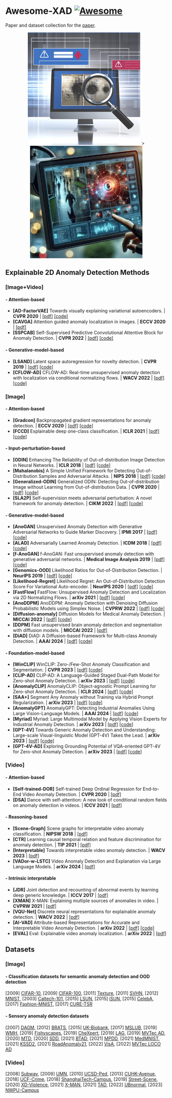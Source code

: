 # Awesome-XAD [![Awesome](https://cdn.rawgit.com/sindresorhus/awesome/d7305f38d29fed78fa85652e3a63e154dd8e8829/media/badge.svg)](https://github.com/sindresorhus/awesome)

Paper and dataset collection for the [paper](https://arxiv.org/pdf/2302.06670.pdf).

<div align="center">
  <img src="images/iad.jpg" width="350px" height="350px"> ></a>
  <img src="images/vad.jpg" width="350px" height="350px">
</div>


## Explainable 2D Anomaly Detection Methods

### [Image+Video]

#### - Attention-based
- **[AD-FactorVAE]** Towards visually explaining variational autoencoders. | **CVPR 2020** | [[pdf]](https://arxiv.org/pdf/1911.07389.pdf) [[code]](https://github.com/liuem607/expVAE) 
- **[CAVGA]** Attention guided anomaly localization in images. | **ECCV 2020** | [[pdf]](https://arxiv.org/pdf/1911.08616.pdf) 
- **[SSPCAB]** Self-Supervised Predictive Convolutional Attentive Block for Anomaly Detection. | **CVPR 2022** | [[pdf]](https://arxiv.org/pdf/2111.09099.pdf) [[code]](https://github.com/ristea/sspcab)
#### - Generative-model-based
- **[LSAND]** Latent space autoregression for novelty detection. | **CVPR 2019** | [[pdf]](https://arxiv.org/pdf/1807.01653.pdf) [[code]](https://github.com/aimagelab/novelty-detection)
- **[CFLOW-AD]** CFLOW-AD: Real-time unsupervised anomaly detection with localization via conditional normalizing flows. | **WACV 2022** | [[pdf]](https://arxiv.org/pdf/2107.12571.pdf) [[code]](https://github.com/gudovskiy/cflow-ad)

### [Image]

#### - Attention-based
- **[Gradcon]** Backpropagated gradient representations for anomaly detection. | **ECCV 2020** | [[pdf]](https://arxiv.org/pdf/2007.09507.pdf) [[code]](https://github.com/olivesgatech/gradcon-anomaly)
- **[FCCD]** Explainable deep one-class classification. | **ICLR 2021** | [[pdf]](https://arxiv.org/pdf/2007.01760.pdf) [[code]](https://github.com/liznerski/fcdd)


#### - Input-perturbation-based
- **[ODIN]** Enhancing The Reliability of Out-of-distribution Image Detection in Neural Networks. | **ICLR 2018** | [[pdf]](https://arxiv.org/pdf/1706.02690.pdf) [[code]](https://github.com/facebookresearch/odin) 
- **[Mahalanobis]** A Simple Unified Framework for Detecting
Out-of-Distribution Samples and Adversarial Attacks. | **NIPS 2018** | [[pdf]](https://arxiv.org/pdf/1807.03888.pdf) [[code]](https://github.com/pokaxpoka/deep_Mahalanobis_detector) 
- **[Generalized-ODIN]** Generalized ODIN: Detecting Out-of-distribution Image without Learning from Out-of-distribution Data. | **CVPR 2020** | [[pdf]](https://arxiv.org/pdf/2002.11297.pdf) [[code]](https://github.com/sayakpaul/Generalized-ODIN-TF)
- **[SLA2P]** Self-supervision meets adversarial perturbation: A novel framework for anomaly detection. | **CIKM 2022** | [[pdf]](https://dl.acm.org/doi/pdf/10.1145/3511808.3557697) [[code]](https://github.com/wyzjack/SLA2P)
#### - Generative-model-based
- **[AnoGAN]** Unsupervised Anomaly Detection with Generative Adversarial Networks to Guide Marker Discovery. | **IPMI 2017** | [[pdf]](https://arxiv.org/pdf/1703.05921.pdf) [[code]](https://github.com/LeeDoYup/AnoGAN-tf) 
- **[ALAD]** Adversarially Learned Anomaly Detection. | **ICDM 2018** | [[pdf]](https://arxiv.org/pdf/1812.02288.pdf) [[code]](https://github.com/houssamzenati/Adversarially-Learned-Anomaly-Detection)
- **[f-AnoGAN]** f-AnoGAN: Fast unsupervised anomaly detection with generative adversarial networks. | **Medical Image Analysis 2019** | [[pdf]](https://pdf.sciencedirectassets.com/272154/1-s2.0-S1361841519X00031/1-s2.0-S1361841518302640/main.pdf?X-Amz-Security-Token=IQoJb3JpZ2luX2VjEDwaCXVzLWVhc3QtMSJIMEYCIQC%2FisjWoA72xskqwPoitP0ZaVBPEJsiLLwDoGKEpwkZmAIhAJ5XhRYoiigejzppOjtBOBXo%2FSGSxccJ65XD7GedzswxKrMFCCUQBRoMMDU5MDAzNTQ2ODY1Igx2MDPLo6QjvFXO2GQqkAX2xK%2BSvxJPtBqlo%2B1MmpiJSiQCtkfj6EkzRftxTACnO1KXA4%2FxB69Xwr3okwxDMcR8SKNAUXyIkCemTpfkJWn4D1Z6n6AGwG0xDhCguFFY%2BDfPvlDcZOSZYwJfBXm2gYYEKxO%2BJ8fLmeYZ3rYzK9nhHJiwvvtK6LFEC5uQD9eGrvUrm6V3AiKRcEclouUaxOmIgq2IngLrSjE%2BBXy8vySjMInPRNfXqnkR8nWZdEmD%2FmOBEJcWDHpz5ZAFZI%2FiFL1oumlqa5OEqpFKNAtfI1IRGrVoax83EOuHhy5NQN%2FujYT%2FR%2F9y%2BY%2FNHTFNe7EVbnfed4mYyNlslUXo9Wi5YBSQTHtOOCxStJeLxZD1p9sVukgxGD3J7Til848ZtqEE%2F0j6z9lfBOVlVPLvPwQE1eaMxehF%2BCTR5tK%2FXE%2FTjXF8uTPKKztBDNeEMJdTYL%2F%2BS1iNyEbGIeWSj0H7w78wD1ZGP2SKbgVEwEsvWdVrRUoIcq2xKbp9l30p8UYiS3EMi%2Fy1Ntn5hwZgh2InL32k%2F0Ow3enmDyOnaGXFMv4Qdz92%2BEdOD0wvbyrn%2BYAFdoB3YIIU4rTXAAD5jN6fDiqgJlKfunFjrPMh%2FWiHgRNX5B9aq60s0gTJEeME3aBCKBi1mN6QC15D078s%2BirlCo07EhoJWJ%2F7ymlQdgHZyM69tFS217lw5PyvHgsJ6TFy%2BgVxiZy35ZVO0vHoloAfpw%2BOYptMU%2FZ%2B4mSAszjgX%2FDvfHNoTq8HeSPMbrKpRCAImmKi4byUcmmecGxu7cwlDndd2eCKixcXkQa1Vf0nUBfqKDSa1%2FRzjWpuxAAlqE%2FxBj4ySIaTRgRYO2pGYa5CKXS%2B%2BgFKFqoNUzNQRdJ6Vy8rKNnFkjD7w9CuBjqwAWnn%2FjcBOyXnP4GP6NYLtHr0%2FBEAr0Yf94LBSM1qauItj2NAkwBlyNU0QFJ0h3vNlj19asTNeyXh2Qai%2FP3aY94JNV8TzHQb16peq26W8MxQiHsa6sOZ6k71kJY29C6h%2BNhg%2B32hyLEhJT8HreM4Tb1kQXnn%2BPm1gPXBF2sl3rN5bAN%2F835VE6g1rsCfzx6PdNMm0rUzVrIQ86w%2FB7VfG3E%2F%2BPpjE65Rwr1iP%2Fd%2FpET9&X-Amz-Algorithm=AWS4-HMAC-SHA256&X-Amz-Date=20240220T053214Z&X-Amz-SignedHeaders=host&X-Amz-Expires=300&X-Amz-Credential=ASIAQ3PHCVTYZJ454XGU%2F20240220%2Fus-east-1%2Fs3%2Faws4_request&X-Amz-Signature=92cf6bcc9892325e12943205cfd3f10d5a6f8a136123cd240adbe012bcd35184&hash=ce89a3f48c8aa22efef2511e79145d395bbd2f9a7742889524972bdba1ba0cac&host=68042c943591013ac2b2430a89b270f6af2c76d8dfd086a07176afe7c76c2c61&pii=S1361841518302640&tid=spdf-a0a09e10-c8c7-465d-98cb-2ed33ee82819&sid=b59e7eba6539554a7e8b1df4f38f615bc5d4gxrqa&type=client&tsoh=d3d3LnNjaWVuY2VkaXJlY3QuY29t&ua=15115c5b5954530253&rr=85845e300e260ca2&cc=us) [[code]](https://github.com/tSchlegl/f-AnoGAN)
- **[Genomics-OOD]** Likelihood Ratios for Out-of-Distribution Detection. | **NeurIPS 2019** | [[pdf]](https://arxiv.org/pdf/1906.02845.pdf) [[code]](https://github.com/google-research/google-research/tree/master/genomics_ood)
- **[Likelihood-Regret]** Likelihood Regret: An Out-of-Distribution Detection Score For Variational Auto-encoder. | **NeurIPS 2020** | [[pdf]](https://arxiv.org/pdf/2003.02977.pdf) [[code]](https://github.com/XavierXiao/Likelihood-Regret)
- **[FastFlow]** FastFlow: Unsupervised Anomaly Detection and Localization via 2D Normalizing Flows. | **arXiv 2021** | [[pdf]](https://arxiv.org/pdf/2111.07677.pdf) [[code]](https://github.com/gathierry/FastFlow)
- **[AnoDDPM]** AnoDDPM: Anomaly Detection with Denoising Diffusion Probabilistic Models using Simplex Noise. | **CVPRW 2022** | [[pdf]](https://openaccess.thecvf.com/content/CVPR2022W/NTIRE/papers/Wyatt_AnoDDPM_Anomaly_Detection_With_Denoising_Diffusion_Probabilistic_Models_Using_Simplex_CVPRW_2022_paper.pdf) [[code]](https://github.com/Julian-Wyatt/AnoDDPM)
- **[Diffusion-anomaly]** Diffusion Models for Medical Anomaly Detection. | **MICCAI 2022** | [[pdf]](https://arxiv.org/pdf/2203.04306.pdf) [[code]](https://github.com/JuliaWolleb/diffusion-anomaly)
- **[DDPM]** Fast unsupervised brain anomaly detection and segmentation with diffusion models. | **MICCAI 2022** | [[pdf]](https://arxiv.org/pdf/2206.03461.pdf) 
- **[DiAD]** DiAD: A Diffusion-based Framework for Multi-class Anomaly Detection. | **AAAI 2024** | [[pdf]](https://arxiv.org/pdf/2312.06607.pdf) [[code]](https://github.com/lewandofskee/DiAD)
#### - Foundation-model-based
- **[WinCLIP]** WinCLIP: Zero-/Few-Shot Anomaly Classification and Segmentation. | **CVPR 2023** | [[pdf]](https://arxiv.org/pdf/2303.14814.pdf) [[code]](https://github.com/caoyunkang/WinClip)
- **[CLIP-AD]** CLIP-AD: A Language-Guided Staged Dual-Path Model for Zero-shot Anomaly Detection. | **arXiv 2023** | [[pdf]]() [[code]]()
- **[AnomalyCLIP]** AnomalyCLIP: Object-agnostic Prompt Learning for Zero-shot Anomaly Detection. | **ICLR 2024** | [[pdf]](https://arxiv.org/pdf/2310.18961.pdf) [[code]](https://github.com/zqhang/AnomalyCLIP)
- **[SAA+]** Segment Any Anomaly without Training via Hybrid Prompt Regularization. | **arXiv 2023** | [[pdf]](https://arxiv.org/pdf/2305.10724.pdf) [[code]](https://github.com/caoyunkang/Segment-Any-Anomaly)
- **[AnomalyGPT]** AnomalyGPT: Detecting Industrial Anomalies Using Large Vision-Language Models. | **AAAI 2024** | [[pdf]](https://arxiv.org/pdf/2308.15366.pdf) [[code]](https://github.com/CASIA-IVA-Lab/AnomalyGPT)
- **[Myriad]** Myriad: Large Multimodal Model by Applying Vision Experts for Industrial Anomaly Detection. | **arXiv 2023** | [[pdf]](https://arxiv.org/pdf/2310.19070.pdf) [[code]](https://github.com/tzjtatata/Myriad)
- **[GPT-4V]** Towards Generic Anomaly Detection and Understanding: Large-scale Visual-linguistic Model (GPT-4V) Takes the Lead. | **arXiv 2023** | [[pdf]](https://arxiv.org/pdf/2311.02782.pdf) [[code]](https://github.com/caoyunkang/GPT4V-for-Generic-Anomaly-Detection)
- **[GPT-4V-AD]** Exploring Grounding Potential of VQA-oriented GPT-4V for Zero-shot Anomaly Detection. | **arXiv 2023** | [[pdf]](https://arxiv.org/pdf/2311.02612.pdf) [[code]](https://github.com/zhangzjn/GPT-4V-AD)

### [Video]

#### - Attention-based
- **[Self-trained-DOR]** Self-trained Deep Ordinal Regression for End-to-End Video Anomaly Detection. | **CVPR 2020** | [[pdf]](https://arxiv.org/pdf/2003.06780.pdf) 
- **[DSA]** Dance with self-attention: A new look of conditional random fields on anomaly detection in videos. | **ICCV 2021** | [[pdf]](https://openaccess.thecvf.com/content/ICCV2021/papers/Purwanto_Dance_With_Self-Attention_A_New_Look_of_Conditional_Random_Fields_ICCV_2021_paper.pdf) 
#### - Reasoning-based
- **[Scene-Graph]** Scene graphs for interpretable video anomaly classification. | **NIPSW 2018** | [[pdf]](https://nips2018vigil.github.io/static/papers/accepted/30.pdf) 
- **[CTR]** Learning causal temporal relation and feature discrimination for anomaly detection. | **TIP 2021** | [[pdf]](https://ieeexplore.ieee.org/stamp/stamp.jsp?tp=&arnumber=9369126) 
- **[Interpretable]** Towards interpretable video anomaly detection. | **WACV 2023** | [[pdf]](https://openaccess.thecvf.com/content/WACV2023/papers/Doshi_Towards_Interpretable_Video_Anomaly_Detection_WACV_2023_paper.pdf) 
- **[VADor-w-LSTC]** Video Anomaly Detection and Explanation via Large Language Models. | **arXiv 2024** | [[pdf]](https://arxiv.org/pdf/2401.05702.pdf)
#### - Intrinsic interpretable
- **[JDR]** Joint detection and recounting of abnormal events by learning deep generic knowledge. | **ICCV 2017** | [[pdf]](https://arxiv.org/pdf/1709.09121.pdf) 
- **[XMAN]** X-MAN: Explaining multiple sources of anomalies in video. | **CVPRW 2021** | [[pdf]](https://arxiv.org/pdf/2106.08856.pdf) 
- **[VQU-Net]** Discrete neural representations for explainable anomaly detection. | **WACV 2022** | [[pdf]](https://arxiv.org/pdf/2112.05585.pdf)
- **[AI-VAD]** Attribute-based Representations for Accurate and Interpretable Video Anomaly Detection. | **arXiv 2022** | [[pdf]](https://arxiv.org/pdf/2212.00789.pdf) [[code]](https://github.com/talreiss/Accurate-Interpretable-VAD)
- **[EVAL]** Eval: Explainable video anomaly localization. | **arXiv 2022** | [[pdf]](https://arxiv.org/pdf/2212.07900.pdf)
  

## Datasets

### [Image]

#### - Classification datasets for semantic anomaly detection and OOD detection
[2009] [CIFAR-10](https://www.cs.toronto.edu/~kriz/cifar.html), [2009] [CIFAR-100](https://www.cs.toronto.edu/~kriz/cifar.html), [2011] [Texture](https://kylberg.org/kylberg-texture-dataset-v-1-0/), [2011] [SVHN](http://ufldl.stanford.edu/housenumbers/), [2012] [MNIST](https://ieeexplore.ieee.org/stamp/stamp.jsp?tp=&arnumber=6296535), [2003] [Caltech-101](https://data.caltech.edu/records/mzrjq-6wc02), [2015] [LSUN](https://paperswithcode.com/dataset/lsun), [2015] [iSUN](https://turkergaze.cs.princeton.edu/), [2015] [CelebA](https://mmlab.ie.cuhk.edu.hk/projects/CelebA.html), [2017] [Fashion-MNIST](https://arxiv.org/pdf/1708.07747.pdf), [2017] [CURE-TSR](https://github.com/olivesgatech/CURE-TSD)

#### - Sensory anomaly detection datasets
[2007] [DAGM](https://hci.iwr.uni-heidelberg.de/content/weakly-supervised-learning-industrial-optical-inspection), [2012] [BRATS](https://www.med.upenn.edu/cbica/brats/), [2015] [UK-Biobank](https://www.ukbiobank.ac.uk/enable-your-research/about-our-data), [2017] [MSLUB](https://link.springer.com/article/10.1007/s12021-017-9348-7), [2019] [WMH](https://github.com/hjkuijf/wmhchallenge), [2019] [Fishyscapes](https://fishyscapes.com/), [2019] [CheXpert](https://stanfordmlgroup.github.io/competitions/chexpert/), [2019] [LAG](https://github.com/smilell/AG-CNN), [2019] [MVTec AD](https://www.mvtec.com/company/research/datasets/mvtec-ad), [2020] [MTD](https://github.com/abin24/Magnetic-tile-defect-datasets.), [2020] [SDD](https://www.vicos.si/resources/kolektorsdd/), [2021] [BTAD](https://paperswithcode.com/dataset/btad),  [2021] [MPDD](https://vutbr-my.sharepoint.com/:f:/g/personal/xjezek16_vutbr_cz/EhHS_ufVigxDo3MC6Lweau0BVMuoCmhMZj6ddamiQ7-FnA?e=oHKCxI), [2021] [MedMNIST](https://medmnist.com/), [2021] [KSSD2](https://www.vicos.si/resources/kolektorsdd2/), [2021] [RoadAnomaly21](https://segmentmeifyoucan.com/datasets), [2022] [VisA](https://paperswithcode.com/dataset/visa), [2022] [MVTec LOCO AD](https://www.mvtec.com/company/research/datasets/mvtec-loco?gad_source=1&gclid=CjwKCAiAuNGuBhAkEiwAGId4apFQMGEJODgQZRX3Tg37hVLBLEDY3808RhHBrNy3OM_nIqZcC7qmAhoCJF0QAvD_BwE)

### [Video]
[2008] [Subway](https://www.researchgate.net/figure/Subway-dataset-exit-gate-three-abnormal-events-and-their-corresponding-detection-maps_fig2_329353016), [2009] [UMN](https://www.crcv.ucf.edu/projects/Abnormal_Crowd/#UMN), [2010] [UCSD-Ped](http://www.svcl.ucsd.edu/projects/anomaly/dataset.htm), [2013] [CUHK-Avenue](http://www.cse.cuhk.edu.hk/leojia/projects/detectabnormal/dataset.html), [2018] [UCF-Crime](https://www.dropbox.com/sh/75v5ehq4cdg5g5g/AABvnJSwZI7zXb8_myBA0CLHa?e=1&dl=0), [2018] [ShanghaiTech-Campus](https://svip-lab.github.io/dataset/campus_dataset.html), [2019] [Street-Scene](https://www.merl.com/research/highlights/video-anomaly-detection), [2020] [XD-Violence](https://roc-ng.github.io/XD-Violence/), [2021] [X-MAN](https://arxiv.org/pdf/2106.08856.pdf), [2021] [TAD](https://github.com/ktr-hubrt/WSAL), [2022] [UBnormal](https://github.com/lilygeorgescu/UBnormal/), [2023] [NWPU-Campus](https://campusvad.github.io/)







  

